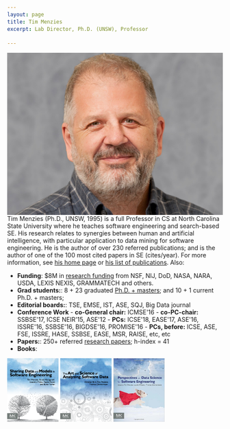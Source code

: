 ```yaml
---
layout: page
title: Tim Menzies
excerpt: Lab Director, Ph.D. (UNSW), Professor

---
```



<img align="left"
src="/img/timm.png"> Tim Menzies (Ph.D.,
UNSW, 1995) is a full Professor in CS at North
Carolina State University where he teaches software
engineering and search-based SE.  His research
relates to synergies between human and artificial
intelligence, with particular application to data
mining for software engineering.  He is the author
of over 230 referred publications; and is the author of one of the
100 most cited papers in SE (cites/year).  For more information, see [his home page](http://menzies.us)  or [his list of publications](https://scholar.google.com/citations?user=7htTUTgmLtUC&hl=en). Also:

- **Funding**: $8M in [research funding](https://docs.google.com/spreadsheets/d/1Y5YrD3WkZlee7LLXLN5m9vvMPL2qBU-vruHpRr77dqg/edit#gid=676744746make%20-) from  NSF, NIJ, DoD, NASA, NARA, USDA, LEXIS NEXIS, GRAMMATECH and others.
- **Grad students:**: 8 + 23 graduated [Ph.D. + masters](https://docs.google.com/spreadsheets/d/1oWGEfEdt4aXZ_chBLTzw2RkKhGTKIKReetkcb8Zo2F4/edit?usp=sharing); and 10 + 1 current Ph.D. + masters;
- **Editorial boards:**: TSE, EMSE, IST, ASE, SQJ, Big Data journal
- **Conference Work**
       - **co-General chair:** ICMSE'16
       - **co-PC-chair:** SSBSE'17, ICSE NEIR'15, ASE'12
       - **PCs:**  ICSE'18, EASE'17, ASE'16, ISSRE'16, SSBSE'16, BIGDSE'16, PROMISE'16
       - **PCs, before:** ICSE, ASE, FSE, ISSRE, HASE, SSBSE, EASE, MSR, RAISE, etc, etc
- **Papers:**: 250+ referred [research papers](https://scholar.google.com/citations?user=7htTUTgmLtUC&hl=en&oi=ao); h-index = 41
- **Books**:

 <a href="https://www.amazon.com/Sharing-Data-Models-Software-Engineering/dp/0124172954"><img width="120" src="https://raw.githubusercontent.com/timm/timm.github.io/master/img/shareBookCover.png"></a>&nbsp;<a
 href="https://www.amazon.com/Art-Science-Analyzing-Software-Data/dp/0124115195"><img width="120" src="https://raw.githubusercontent.com/timm/timm.github.io/master/img/asdbookCover.png"></a>&nbsp;<a
  href="https://www.amazon.com/Perspectives-Data-Science-Software-Engineering/dp/0128042060"><img width="120" src="https://raw.githubusercontent.com/timm/timm.github.io/master/img/perspectivesBook.jpg"></a>
